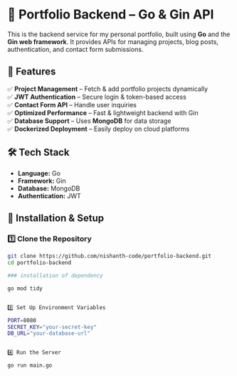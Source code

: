 # 🚀 Portfolio Backend – Go & Gin API  

This is the backend service for my personal portfolio, built using **Go** and the **Gin web framework**. It provides APIs for managing projects, blog posts, authentication, and contact form submissions.  

## 🌟 Features  

✅ **Project Management** – Fetch & add portfolio projects dynamically  
✅ **JWT Authentication** – Secure login & token-based access  
✅ **Contact Form API** – Handle user inquiries  
✅ **Optimized Performance** – Fast & lightweight backend with Gin  
✅ **Database Support** – Uses **MongoDB** for data storage  
✅ **Dockerized Deployment** – Easily deploy on cloud platforms  

## 🛠️ Tech Stack  

- **Language:** Go  
- **Framework:** Gin  
- **Database:**  MongoDB  
- **Authentication:** JWT  
 

## 🚀 Installation & Setup  

### 1️⃣ **Clone the Repository**  
```sh
git clone https://github.com/nishanth-code/portfolio-backend.git
cd portfolio-backend

### installation of dependency

go mod tidy


3️⃣ Set Up Environment Variables

PORT=8080
SECRET_KEY="your-secret-key"
DB_URL="your-database-url"


4️⃣ Run the Server

go run main.go
